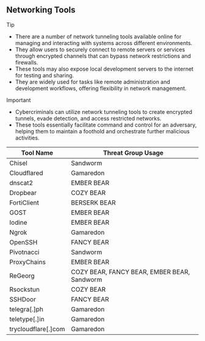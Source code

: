 ## Networking Tools

> [!TIP]
> - There are a number of network tunneling tools available online for managing and interacting with systems across different environments.
> - They allow users to securely connect to remote servers or services through encrypted channels that can bypass network restrictions and firewalls.
> - These tools may also expose local development servers to the internet for testing and sharing.
> - They are widely used for tasks like remote administration and development workflows, offering flexibility in network management.

> [!IMPORTANT]
> - Cybercriminals can utilize network tunneling tools to create encrypted tunnels, evade detection, and access restricted networks.
> - These tools essentially facilitate command and control for an adversary, helping them to maintain a foothold and orchestrate further malicious activities.

| Tool Name | Threat Group Usage |
|---|---|
| Chisel | Sandworm |
| Cloudflared | Gamaredon |
| dnscat2 | EMBER BEAR |
| Dropbear | COZY BEAR |
| FortiClient | BERSERK BEAR |
| GOST | EMBER BEAR |
| Iodine | EMBER BEAR |
| Ngrok | Gamaredon |
| OpenSSH | FANCY BEAR |
| Pivotnacci | Sandworm |
| ProxyChains | EMBER BEAR |
| ReGeorg | COZY BEAR, FANCY BEAR, EMBER BEAR, Sandworm |
| Rsockstun | COZY BEAR |
| SSHDoor | FANCY BEAR |
| telegra[.]ph | Gamaredon |
| teletype[.]in | Gamaredon |
| trycloudflare[.]com | Gamaredon |
